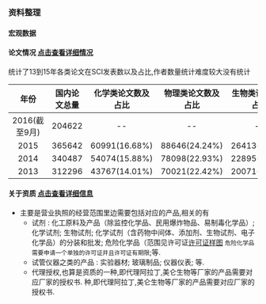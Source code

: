 ### 资料整理

#### 宏观数据



#### 论文情况 [点击查看详细情况](https://github.com/AsherWang/seemd/blob/master/%E8%AE%BA%E6%96%87%E6%83%85%E5%86%B5.md)
统计了13到15年各类论文在SCI发表数以及占比,作者数量统计难度较大没有统计  

| 年份 | 国内论文总量 | 化学类论文数及占比 |  物理类论文数及占比   |   生物类论文数及占比   |    材料类论文数及占比   |    
| :---: | :---:     | :---:          |  :---:        | :---:        |   :---:        |
| 2016(截至9月)     | 204622         |  --      |  -- | -- | -- |  
| 2015             | 365642         | 60991(16.68%)      |  88646(24.24%) |   26413(7.22%) | 45690(12.50%) |  
| 2014  | 340487 | 54074(15.88%) | 78098(22.93%) | 22895(6.72%) | 55423(16.28%) |  
| 2013 | 312296 | 43767(14.01%) | 70021(22.42%) | 20071(6.42%) | 55764(17.86%) |  





#### 关于资质  [点击查看详细信息](https://github.com/AsherWang/seemd/blob/master/%E7%BB%8F%E8%90%A5%E8%B5%84%E8%B4%A8.md)
- 主要是营业执照的经营范围里边需要包括对应的产品,相关的有
    - 试剂 : 化工原料及产品（除监控化学品、民用爆炸物品、易制毒化学品）; 化学试剂; 生物试剂; 化学试剂（含药物中间体、添加剂、生物试剂、电子化学品）的分装和批发; 危险化学品（范围见许可证[许可证样图](https://cbu01.alicdn.com/img/ibank/2016/151/718/2803817151_329023071.jpg)
`危险化学品需要申请一个单独的许可证并且许可证有期限`;等.
    - 试管仪器之类的产品 : 实验器材; 玻璃制品; 仪器仪表; 等.
    - 代理授权,也算是资质的一种,即代理阿拉丁,美仑生物等厂家的产品需要对应厂家的授权书.
种,即代理阿拉丁,美仑生物等厂家的产品需要对应厂家的授权书.
